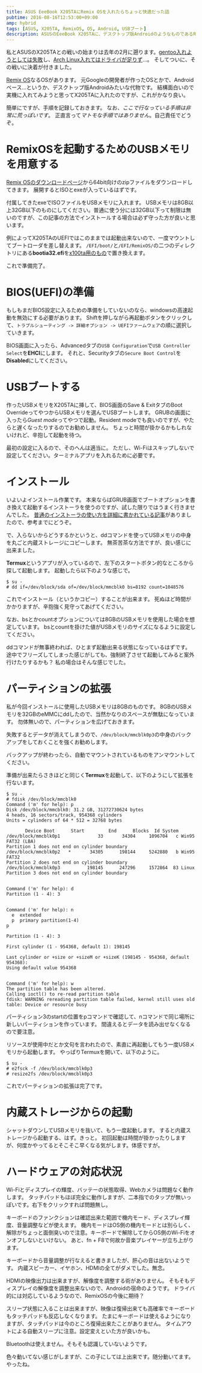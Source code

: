 ```yaml
---
title: ASUS EeeBook X205TAにRemix OSを入れたらちょっと快適だった話
pubtime: 2016-08-16T12:53:00+09:00
amp: hybrid
tags: [ASUS, X205TA, RemixOS, OS, Android, USBブート]
description: ASUSのEeeBook X205TAに、デスクトップ版AndroidのようなものであるRemix OSをインストールする方法です。ハードウェアの対応状況も調査しました。
---
```


私とASUSのX205TAとの戦いの始まりは去年の2月に遡ります。[gentoo入れようとしては失敗](/blog/2015/02/gentoo-into-eeebook)し、[Arch Linux入れてはドライバが足りず](/blog/2015/02/archlinux-into-eeebook)…。
そしてついに、その戦いに決着が付きました。

[Remix OS](http://www.jide.com/remixos)なるOSがあります。
元Googleの開発者が作ったOSとかで、Androidベース…というか、デスクトップ版Androidみたいな代物です。
結構面白いので実機に入れてみようと思ってX205TAに入れたのですが、これがかなり良い。

簡単にですが、手順を記録しておきます。
なお、*ここで行なっている手順は非常に荒っぽいです*。
正直言って*マトモな手順ではありません*。自己責任でどうぞ。

# RemixOSを起動するためのUSBメモリを用意する
[Remix OSのダウンロードページ](http://www.jide.com/remixos-for-pc#downloadNow)から64bit向けのzipファイルをダウンロードしてきます。
展開するとISOとexeが入っているはずです。

付属してきたexeでISOファイルをUSBメモリに入れます。
USBメモリは8GB以上32GB以下のものにしてください。普通に使う分には32GB以下って制限は無いのですが、この記事の方法でインストールする場合は必ず守った方が良いと思います。

例によってX205TAのUEFIではこのままでは起動出来ないので、一度マウントしてブートローダを差し替えます。
`/EFI/boot/`と`/EFI/RemixOS/`の二つのディレクトリにある**bootia32.efi**を[x100ta用のもの](https://github.com/jfwells/linux-asus-t100ta/blob/master/boot/bootia32.efi)で置き換えます。

これで準備完了。

# BIOS(UEFI)の準備
もしもまだBIOS設定に入るための準備をしていないのなら、windowsの高速起動を無効にする必要があります。
Shiftを押しながら再起動ボタンをクリックして、`トラブルシューティング -> 詳細オプション -> UEFIファームウェア`の順に選択していきます。

BIOS画面に入ったら、Advancedタブの`USB Configuration`で`USB Controller Select`を**EHCI**にします。
それと、Securityタブの`Secure Boot Control`を**Disabled**にしてください。

# USBブートする
作ったUSBメモリをX205TAに挿して、BIOS画面のSave & ExitタブのBoot OverrideってやつからUSBメモリを選んでUSBブートします。
GRUBの画面に入ったら*Guest mode*ってやつで起動。Resident modeでも良いのですが、やたらと遅くなったりするのでお勧めしません。
ちょっと時間が掛かるかもしれないけれど、辛抱して起動を待つ。

最初の設定に入るので、そのへんは適当に。
ただし、Wi-Fiはスキップしないで設定してください。ターミナルアプリを入れるために必要です。

# インストール
いよいよインストール作業です。
本来ならばGRUB画面でブートオプションを書き換えて起動するインストーラを使うのですが、試した限りではうまく行きませんでした。
[普通のインストーラの使い方を詳細に書かれている記事](http://blog.goo.ne.jp/psyna_hone/e/84f8ab6e5808153f3a156d5b2e9f0143)がありましたので、参考までにどうぞ。

で、入らないからどうするかというと、ddコマンドを使ってUSBメモリの中身を丸ごと内蔵ストレージにコピーします。
無茶苦茶な方法ですが、良い感じに出来ました。

**Termux**というアプリが入っているので、左下のスタートボタン的なところから探して起動します。
起動したら以下のような感じで。
```
$ su -
# dd if=/dev/block/sda of=/dev/block/mmcblk0 bs=8192 count=1048576
```

これでインストール（というかコピー）することが出来ます。
死ぬほど時間がかかりますが、辛抱強く見守ってあげてください。

なお、bsとかcountオプションについては8GBのUSBメモリを使用した場合を想定しています。
bsとcountを掛けた値がUSBメモリのサイズになるように設定してください。

ddコマンドが無事終われば、ひとまず起動出来る状態になっているはずです。
途中でフリーズしてしまった感じがしても、強制終了させて起動してみると案外行けたりするかも？ 私の場合はそんな感じでした。

# パーティションの拡張
私が今回インストールに使用したUSBメモリは8GBのものです。
8GBのUSBメモリを32GBのeMMCにddしたので、当然かなりのスペースが無駄になっています。
勿体無いので、パーティションを広げておきます。

失敗するとデータが消えてしまうので、`/dev/block/mmcblk0p3`の中身のバックアップをしておくことを強くお勧めします。

バックアップが終わったら、自動でマウントされているものをアンマウントしてください。

準備が出来たらさきほどと同じく**Termux**を起動して、以下のようにして拡張を行ないます。
```
$ su -
# fdisk /dev/block/mmcblk0
Command ('m' for help): p
Disk /dev/block/mmcblk0: 31.2 GB, 31272730624 bytes
4 heads, 16 sectors/track, 954368 cylinders
Units = cylinders of 64 * 512 = 32768 bytes

       Device Boot      Start         End      Blocks  Id System
/dev/block/mmcblk0p1              33       34304     1096704   c Win95 FAT32 (LBA)
Partition 1 does not end on cylinder boundary
/dev/block/mmcblk0p2   *       34305      198144     5242880   b Win95 FAT32
Partition 2 does not end on cylinder boundary
/dev/block/mmcblk0p3          198145      247296     1572864  83 Linux
Partition 3 does not end on cylinder boundary


Command ('m' for help): d
Partition (1 - 4): 3


Command ('m' for help): n
  e  extended
  p  primary partition(1-4)
p

Partition (1 - 4): 3

First cylinder (1 - 954368, default 1): 198145

Last cylinder or +size or +sizeM or +sizeK (198145 - 954368, default 954368):
Using default value 954368


Command ('m' for help): w
The partition table has been altered.
Calling ioctl() to re-read partition table
fdisk: WARNING rereading partition table failed, kernel still uses old table: Device or resource busy
```
パーティション3のstartの位置をpコマンドで確認して、nコマンドで同じ場所に新しいパーティションを作っています。
間違えるとデータを読み出せなくなるので要注意。

リソースが使用中だとか文句を言われたので、素直に再起動してもう一度USBメモリから起動します。
やっぱりTermuxを開いて、以下のように。
```
$ su -
# e2fsck -f /dev/block/mmcblk0p3
# resize2fs /dev/block/mmcblk0p3
```

これでパーティションの拡張は完了です。

# 内蔵ストレージからの起動
シャットダウンしてUSBメモリを抜いて、もう一度起動します。
すると内蔵ストレージから起動する、はず。きっと。
初回起動は時間が掛かったりしますが、何度かやってるとそこそこ早くなる気がします。体感ですが。

# ハードウェアの対応状況
Wi-Fiとディスプレイの輝度、バッテーの状態取得、Webカメラは問題なく動作します。
タッチパッドもほぼ完全に動作しますが、二本指でのタップが無いっぽいです。右下をクリックすれば問題無し。

キーボードのファンクションは確認出来た範囲で機内モード、ディスプレイ輝度、音量調整などが使えます。
機内モードはOS側の機内モードとは別らしく、解除がちょっと面倒臭いので注意。キーボードで解除してからOS側のWi-Fiをオンオフしないといけない。
あと、fn + F8で何故か音楽プレイヤーが立ち上がります。

キーボードから音量調整が行なえると書きましたが、肝心の音は出ないようです。
内蔵スピーカー、イヤホン、HDMIの全てがダメでした。無念。

HDMIの映像出力は出来ますが、解像度を調整する術がありません。
そもそもディスプレイの解像度を調整出来ないので、Androidの宿命のようです。
ドライバ的には対応しているようなので、RemixOSの今後に期待？

スリープ状態に入ることは出来ますが、映像は復帰出来ても高確率でキーボードもタッチパッドも反応しなくなります。
たまにキーボードは使えるようになりますが、タッチパッドは今のところ復帰出来たことがありません。
タイムアウトによる自動スリープに注意。設定変えといた方が良いかも。

Bluetoothは使えません。そもそも認識していないようです。

色々動いてない感じがしますが、この子にしては上出来です。随分動いてます。やったね。
